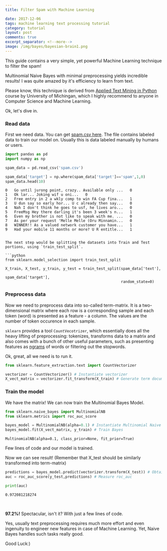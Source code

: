 ```yaml
---
title: Filter Spam with Machine Learning

date: 2017-12-06
tags: machine learning text processing tutorial
category: tutorial
layout: post
comments: true
excerpt_separator: <!--more-->
image: /img/bayes/bayesian-brain1.png
---
```


This guide contains a very simple, yet powerful Machine Learning technique to filter the spam!

Multinomial Naive Bayes with minimal preprocessing yields incredible results! I was quite amazed by it's efficiency to learn from text.

Please know, this technique is derived from [Applied Text Mining in Python](https://www.coursera.org/learn/python-text-mining/home/welcome) course by University of Michingan, which I highly recommend to anyone in Computer Science and Machine Learning.

Ok, let's dive in.
<!--more--> 
### Read data
First we need data. You can get [spam.csv here](https://github.com/SilverSurfer0/SilverSurfer0.github.io/blob/master/data/spam.csv). The file contains labeled data to train our model on. Usually this is data labeled manually by humans or users.


```python
import pandas as pd
import numpy as np

spam_data = pd.read_csv('spam.csv')

spam_data['target'] = np.where(spam_data['target']=='spam',1,0)
spam_data.head(10)
```

    0	Go until jurong point, crazy.. Available only ...	0
    1	Ok lar... Joking wif u oni...	0
    2	Free entry in 2 a wkly comp to win FA Cup fina...	1
    3	U dun say so early hor... U c already then say...	0
    4	Nah I don't think he goes to usf, he lives aro...	0
    5	FreeMsg Hey there darling it's been 3 week's n...	1
    6	Even my brother is not like to speak with me. ...	0
    7	As per your request 'Melle Melle (Oru Minnamin...	0
    8	WINNER!! As a valued network customer you have...	1
    9	Had your mobile 11 months or more? U R entitle...	1
```	
	
The next step would be splitting the datasets into Train and Test portions, using `train_test_split`.

```python
from sklearn.model_selection import train_test_split

X_train, X_test, y_train, y_test = train_test_split(spam_data['text'], 
                                                    spam_data['target'], 
                                                    random_state=0)
```

### Preprocess data

Now we need to preprocess data into so-called term-matrix. It is a two-dimensional matrix where each row is a corresponding sample and each token (word) is presented as a feature - a column. The values are the number of token occurence in each sample.

`sklearn` provides a tool `CountVecotrizer`, which essentially does all the heavy lifting of preprocessing: tokenizes, transforms data to a matrix and also comes with a bunch of other useful parameters, such as presenting features as [ngrams](https://en.wikipedia.org/wiki/N-gram) of words or filtering out the stopwords.

Ok, great, all we need is to run it.


```python
from sklearn.feature_extraction.text import CountVectorizer

vectorizer = CountVectorizer() # Instantiate vectorizer
X_vect_matrix = vectorizer.fit_transform(X_train) # Generate term document matrix of tokens
```

### Train the model
We have the matrix! We can now train the Multinomial Bayes Model.


```python
from sklearn.naive_bayes import MultinomialNB
from sklearn.metrics import roc_auc_score

bayes_model = MultinomialNB(alpha=0.1) # Instantiate Multinomial Naive Bayes with slight smoothing parameter 0.1
bayes_model.fit(X_vect_matrix, y_train) # Train Bayes
```


    MultinomialNB(alpha=0.1, class_prior=None, fit_prior=True)



Few lines of code and our model is trained.

Now we can see result! (Remember that X_test should be similarly transformed into term-matrix)


```python
predictions = bayes_model.predict(vectorizer.transform(X_test)) # Obtain predictions using X_test transformed to a term document matrix.
auc = roc_auc_score(y_test,predictions) # Measure roc_auc

print(auc)
```

    0.972081218274
​    

**97.2%!** Spectacular, isn't it? With just a few lines of code.

Yes, usually text preprocessing requires much more effort and even ingenuity to engineer new features in case of Machine Learning. Yet, Naive Bayes handles such tasks really good.

Good Luck:)
